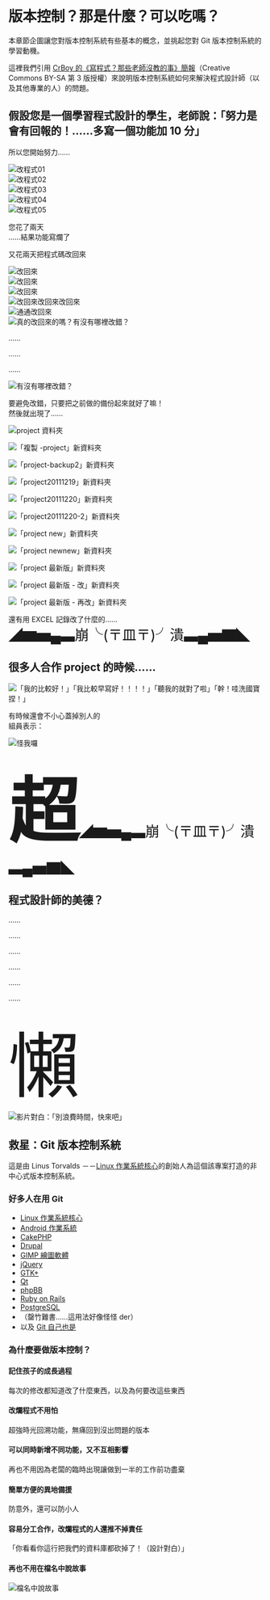 # 版本控制？那是什麼？可以吃嗎？
本章節企圖讓您對版本控制系統有些基本的概念，並挑起您對 Git 版本控制系統的學習動機。

這裡我們引用 [CrBoy 的《寫程式？那些老師沒教的事》簡報](http://www.slideshare.net/taichunmin/ss-16096723)（Creative Commons BY-SA 第 3 版授權）來說明版本控制系統如何來解決程式設計師（以及其他專業的人）的問題。

## 假設您是一個學習程式設計的學生，老師說：「努力是會有回報的！……多寫一個功能加 10 分」

所以您開始努力……

![改程式01](資源/改程式_01.png)  
![改程式02](資源/改程式_02.png)  
![改程式03](資源/改程式_03.png)  
![改程式04](資源/改程式_04.png)  
![改程式05](資源/改程式_05.png)

您花了兩天  
……結果功能寫爛了

又花兩天把程式碼改回來

![改回來](資源/改回來_01.png)  
![改回來](資源/改回來_02.png)  
![改回來](資源/改回來_03.png)  
![改回來改回來改回來](資源/改回來_04.png)  
![通通改回來](資源/改回來_05.png)  
![真的改回來的嗎？有沒有哪裡改錯？](資源/改回來_06.png)

……

……

……

![有沒有哪裡改錯？](資源/有沒有哪裡改錯？.png)

要避免改錯，只要把之前做的備份起來就好了嘛！  
然後就出現了……

![project 資料夾](資源/新資料夾_01.png)

![「複製 -project」新資料夾](資源/新資料夾_02.png)

![「project-backup2」新資料夾](資源/新資料夾_03.png)

![「project20111219」新資料夾](資源/新資料夾_04.png)

![「project20111220」新資料夾](資源/新資料夾_05.png)

![「project20111220-2」新資料夾](資源/新資料夾_06.png)

![「project new」新資料夾](資源/新資料夾_07.png)

![「project newnew」新資料夾](資源/新資料夾_08.png)

![「project 最新版」新資料夾](資源/新資料夾_09.png)

![「project 最新版 - 改」新資料夾](資源/新資料夾_10.png)

![「project 最新版 - 再改」新資料夾](資源/新資料夾_11.png)

還有用 EXCEL 記錄改了什麼的……  
<span style='font-size:200%'>◢▆▅▄▃崩╰(〒皿〒)╯潰▃▄▅▇◣</span>

## 很多人合作 project 的時候……
![「我的比較好！」「我比較早寫好！！！！」「聽我的就對了啦」「幹！哇洗國寶捏！」](資源/「我的比較好！」「我比較早寫好！！！！」「聽我的就對了啦」「幹！哇洗國寶捏！」.png)

有時候還會不小心蓋掉別人的  
組員表示：

![怪我囉](資源/怪我囉.png)

<span style='font-weight: 800; font-size:1000%'>超</span><span style='font-size:200%'>◢▆▅▄▃崩╰(〒皿〒)╯潰▃▄▅▇◣</span>

## 程式設計師的美德？

……

……

……

……

……

……

<span style='font-size:1000%'>懶</span>  
![影片對白：「別浪費時間，快來吧」](資源/別浪費時間，快來吧.png)

## 救星：Git 版本控制系統
這是由 Linus Torvalds －－[Linux 作業系統核心](http://kernel.org)的創始人為這個該專案打造的非中心式版本控制系統。

### 好多人在用 Git
* [Linux 作業系統核心](http://git.kernel.org/cgit/linux/kernel/git/torvalds/linux.git)
* [Android 作業系統](https://android.googlesource.com/)
* [CakePHP](https://github.com/cakephp)
* [Drupal](http://cgit.drupalcode.org/drupal)
* [GIMP 繪圖軟體](https://git.gnome.org/browse/gimp/)
* [jQuery](https://github.com/jquery/jquery)
* [GTK+](https://git.gnome.org/browse/gtk+/)
* [Qt](http://code.qt.io/cgit/)
* [phpBB](https://github.com/phpbb/phpbb)
* [Ruby on Rails](https://github.com/rails/rails)
* [PostgreSQL](http://git.postgresql.org/gitweb/)
* （罄竹難書……這用法好像怪怪 der）
* 以及 [Git 自己也是](https://git.kernel.org/cgit/git/git.git/)

### 為什麼要做版本控制？
#### 記住孩子的成長過程
每次的修改都知道改了什麼東西，以及為何要改這些東西

#### 改爛程式不用怕
超強時光回溯功能，無痛回到沒出問題的版本

#### 可以同時新增不同功能，又不互相影響
再也不用因為老闆的臨時出現讓做到一半的工作前功盡棄

#### 簡單方便的異地備援
防意外，還可以防小人

#### 容易分工合作，改爛程式的人還推不掉責任
「你看看你這行把我們的資料庫都砍掉了！（設計對白）」

#### 再也不用在檔名中說故事
![檔名中說故事](資源/檔名中說故事.png)
